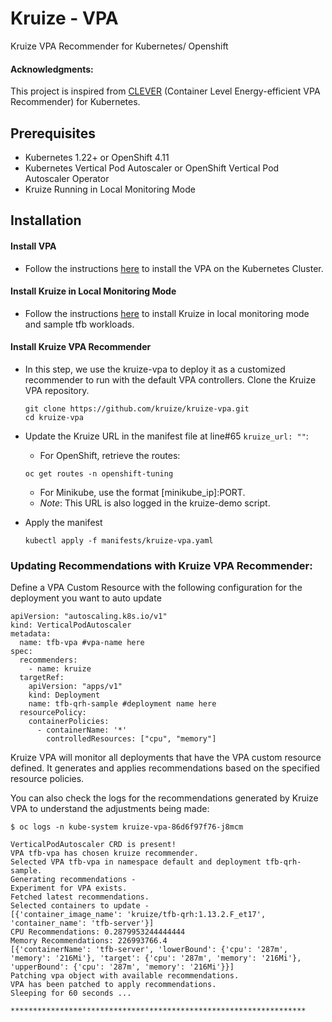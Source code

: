 # Kruize - VPA

Kruize VPA Recommender for Kubernetes/ Openshift

#### Acknowledgments: 

This project is inspired from [CLEVER](https://github.com/sustainable-computing-io/clever) (Container Level Energy-efficient VPA Recommender) for Kubernetes.

## Prerequisites
- Kubernetes 1.22+ or OpenShift 4.11
- Kubernetes Vertical Pod Autoscaler or OpenShift Vertical Pod Autoscaler Operator
- Kruize Running in Local Monitoring Mode

## Installation

#### Install VPA
  - Follow the instructions [here](https://github.com/kubernetes/autoscaler/blob/master/vertical-pod-autoscaler/README.md) to install the VPA on the Kubernetes Cluster. 

#### Install Kruize in Local Monitoring Mode
  - Follow the instructions [here](https://github.com/kruize/kruize-demos/tree/main/monitoring/local_monitoring) to install Kruize in local monitoring mode and sample tfb workloads.

#### Install Kruize VPA Recommender 
  - In this step, we use the kruize-vpa to deploy it as a customized recommender to run with the default VPA controllers. Clone the Kruize VPA repository. 
    ```commandline
    git clone https://github.com/kruize/kruize-vpa.git
    cd kruize-vpa
    ```
  - Update the Kruize URL in the manifest file at line#65 `kruize_url: ""`:
    - For OpenShift, retrieve the routes:
    ```commandline
    oc get routes -n openshift-tuning
    ```
    - For Minikube, use the format [minikube_ip]:PORT. 
    - _Note_: This URL is also logged in the kruize-demo script.

  - Apply the manifest
    ```commandline
    kubectl apply -f manifests/kruize-vpa.yaml
    ```
    
### Updating Recommendations with Kruize VPA Recommender:
Define a VPA Custom Resource with the following configuration for the deployment you want to auto update 

```commandline
apiVersion: "autoscaling.k8s.io/v1"
kind: VerticalPodAutoscaler
metadata:
  name: tfb-vpa #vpa-name here
spec:
  recommenders:
    - name: kruize
  targetRef:
    apiVersion: "apps/v1"
    kind: Deployment
    name: tfb-qrh-sample #deployment name here
  resourcePolicy:
    containerPolicies:
      - containerName: '*'
        controlledResources: ["cpu", "memory"]
```

Kruize VPA will monitor all deployments that have the VPA custom resource defined. It generates and applies recommendations based on the specified resource policies. 

You can also check the logs for the recommendations generated by Kruize VPA to understand the adjustments being made:

```commandline
$ oc logs -n kube-system kruize-vpa-86d6f97f76-j8mcm

VerticalPodAutoscaler CRD is present!
VPA tfb-vpa has chosen kruize recommender.
Selected VPA tfb-vpa in namespace default and deployment tfb-qrh-sample.
Generating recommendations - 
Experiment for VPA exists.
Fetched latest recommendations.
Selected containers to update - 
[{'container_image_name': 'kruize/tfb-qrh:1.13.2.F_et17', 'container_name': 'tfb-server'}]
CPU Recommendations: 0.2879953244444444
Memory Recommendations: 226993766.4
[{'containerName': 'tfb-server', 'lowerBound': {'cpu': '287m', 'memory': '216Mi'}, 'target': {'cpu': '287m', 'memory': '216Mi'}, 'upperBound': {'cpu': '287m', 'memory': '216Mi'}}]
Patching vpa object with available recommendations.
VPA has been patched to apply recommendations.
Sleeping for 60 seconds ...

******************************************************************
```
